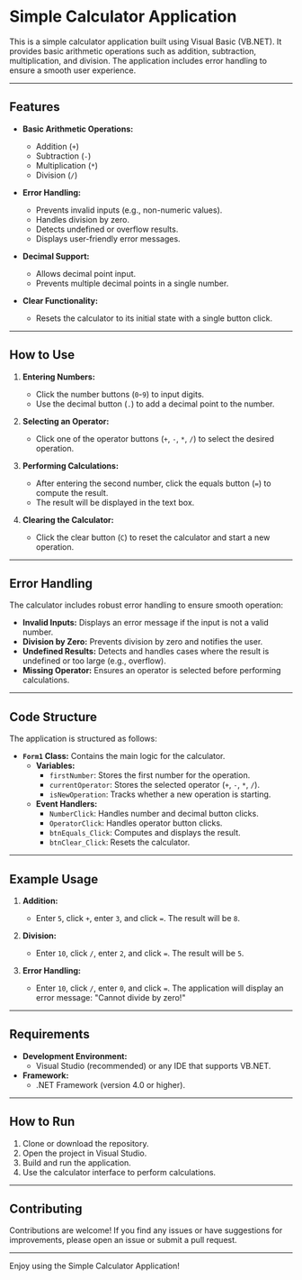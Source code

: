 # Simple Calculator Application

This is a simple calculator application built using Visual Basic (VB.NET). It provides basic arithmetic operations such as addition, subtraction, multiplication, and division. The application includes error handling to ensure a smooth user experience.

---

## Features

- **Basic Arithmetic Operations:**
  - Addition (`+`)
  - Subtraction (`-`)
  - Multiplication (`*`)
  - Division (`/`)

- **Error Handling:**
  - Prevents invalid inputs (e.g., non-numeric values).
  - Handles division by zero.
  - Detects undefined or overflow results.
  - Displays user-friendly error messages.

- **Decimal Support:**
  - Allows decimal point input.
  - Prevents multiple decimal points in a single number.

- **Clear Functionality:**
  - Resets the calculator to its initial state with a single button click.

---

## How to Use

1. **Entering Numbers:**
   - Click the number buttons (`0`-`9`) to input digits.
   - Use the decimal button (`.`) to add a decimal point to the number.

2. **Selecting an Operator:**
   - Click one of the operator buttons (`+`, `-`, `*`, `/`) to select the desired operation.

3. **Performing Calculations:**
   - After entering the second number, click the equals button (`=`) to compute the result.
   - The result will be displayed in the text box.

4. **Clearing the Calculator:**
   - Click the clear button (`C`) to reset the calculator and start a new operation.

---

## Error Handling

The calculator includes robust error handling to ensure smooth operation:
- **Invalid Inputs:** Displays an error message if the input is not a valid number.
- **Division by Zero:** Prevents division by zero and notifies the user.
- **Undefined Results:** Detects and handles cases where the result is undefined or too large (e.g., overflow).
- **Missing Operator:** Ensures an operator is selected before performing calculations.

---

## Code Structure

The application is structured as follows:
- **`Form1` Class:** Contains the main logic for the calculator.
  - **Variables:**
    - `firstNumber`: Stores the first number for the operation.
    - `currentOperator`: Stores the selected operator (`+`, `-`, `*`, `/`).
    - `isNewOperation`: Tracks whether a new operation is starting.
  - **Event Handlers:**
    - `NumberClick`: Handles number and decimal button clicks.
    - `OperatorClick`: Handles operator button clicks.
    - `btnEquals_Click`: Computes and displays the result.
    - `btnClear_Click`: Resets the calculator.

---

## Example Usage

1. **Addition:**
   - Enter `5`, click `+`, enter `3`, and click `=`. The result will be `8`.

2. **Division:**
   - Enter `10`, click `/`, enter `2`, and click `=`. The result will be `5`.

3. **Error Handling:**
   - Enter `10`, click `/`, enter `0`, and click `=`. The application will display an error message: "Cannot divide by zero!"

---

## Requirements

- **Development Environment:**
  - Visual Studio (recommended) or any IDE that supports VB.NET.
- **Framework:**
  - .NET Framework (version 4.0 or higher).

---

## How to Run

1. Clone or download the repository.
2. Open the project in Visual Studio.
3. Build and run the application.
4. Use the calculator interface to perform calculations.

---

## Contributing

Contributions are welcome! If you find any issues or have suggestions for improvements, please open an issue or submit a pull request.

---

Enjoy using the Simple Calculator Application!